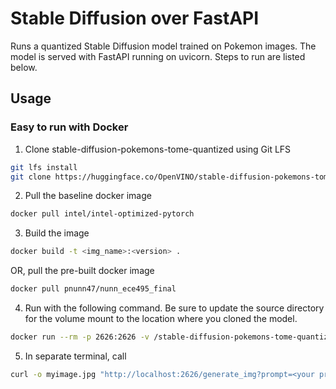 # Stable Diffusion over FastAPI

Runs a quantized Stable Diffusion model trained on Pokemon images. The model is served with FastAPI running on uvicorn. Steps to run are listed below.

## Usage

### Easy to run with Docker

1. Clone stable-diffusion-pokemons-tome-quantized using Git LFS
```bash
git lfs install
git clone https://huggingface.co/OpenVINO/stable-diffusion-pokemons-tome-quantized
```
2. Pull the baseline docker image
```bash
docker pull intel/intel-optimized-pytorch
```
3. Build the image
```bash
docker build -t <img_name>:<version> .
```
OR, pull the pre-built docker image
```bash
docker pull pnunn47/nunn_ece495_final
```
4. Run with the following command. Be sure to update the source directory for the volume mount to the location where you cloned the model.
```bash
docker run --rm -p 2626:2626 -v /stable-diffusion-pokemons-tome-quantized:/app/stable-diffusion-pokemons-tome-quantized <img>
```


5. In separate terminal, call
```bash
curl -o myimage.jpg "http://localhost:2626/generate_img?prompt=<your prompt>"
```
